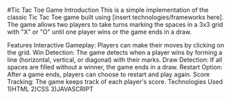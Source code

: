 #Tic Tac Toe Game
Introduction
This is a simple implementation of the classic Tic Tac Toe game built using [insert technologies/frameworks here]. The game allows two players to take turns marking the spaces in a 3x3 grid with "X" or "O" until one player wins or the game ends in a draw.

Features
Interactive Gameplay: Players can make their moves by clicking on the grid.
Win Detection: The game detects when a player wins by forming a line (horizontal, vertical, or diagonal) with their marks.
Draw Detection: If all spaces are filled without a winner, the game ends in a draw.
Restart Option: After a game ends, players can choose to restart and play again.
Score Tracking: The game keeps track of each player's score.
Technologies Used
1)HTML
2)CSS
3)JAVASCRIPT
